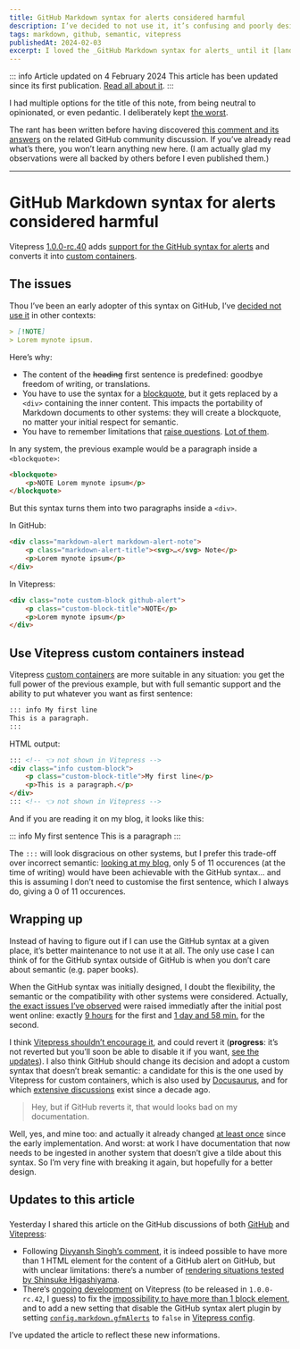 ```yaml
---
title: GitHub Markdown syntax for alerts considered harmful
description: I’ve decided to not use it, it’s confusing and poorly designed.
tags: markdown, github, semantic, vitepress
publishedAt: 2024-02-03
excerpt: I loved the _GitHub Markdown syntax for alerts_ until it [landed in Vitepress](https://github.com/vuejs/vitepress/blob/main/CHANGELOG.md#100-rc40-2024-1-22), which made me think about it. Now [I think it sucks]().
---
```


::: info Article updated on <time datetime="2024-02-04">4 February 2024</time>
This article has been updated since its first publication. [Read all about it](../articles/github-alerts-markdown-syntax.md#updates-to-this-article).
:::

I had multiple options for the title of this note, from being neutral to opinionated, or even pedantic. I deliberately kept [the worst](https://meyerweb.com/eric/comment/chech.html).

The rant has been written before having discovered [this comment and its answers](https://github.com/orgs/community/discussions/16925#discussioncomment-2791869) on the related GitHub community discussion. If you’ve already read what’s there, you won’t learn anything new here. (I am actually glad my observations were all backed by others before I even published them.)

---

# GitHub Markdown syntax for alerts considered harmful

<datetime :date="$frontmatter.publishedAt" formatter="longdate"/>

Vitepress [1.0.0-rc.40](https://github.com/vuejs/vitepress/blob/main/CHANGELOG.md#100-rc40-2024-1-22) adds [support for the GitHub syntax for alerts](https://vitepress.dev/guide/markdown#github-flavored-alerts) and converts it into [custom containers](https://vitepress.dev/guide/markdown#custom-containers).

## The issues

Thou I’ve been an early adopter of this syntax on GitHub, I’ve [decided not use it](https://github.com/meduzen/blog/blob/main/CONTRIBUTING.md#markdown-flavor) in other contexts:

```md
> [!NOTE]  
> Lorem mynote ipsum.
```

Here’s why:
- The content of the ~~heading~~ first sentence is predefined: goodbye freedom of writing, or translations.
- You have to use the syntax for a [blockquote](https://daringfireball.net/projects/markdown/syntax#blockquote), but it gets replaced by a `<div>` containing the inner content. This impacts the portability of Markdown documents to other systems: they will create a blockquote, no matter your initial respect for semantic.
- You have to remember limitations that [raise questions](https://github.com/vuejs/vitepress/issues/3512). [Lot of them](https://github.com/sinsukehlab/NOTE-test/issues/1).

In any system, the previous example would be a paragraph inside a `<blockquote>`:

```html
<blockquote>
    <p>NOTE Lorem mynote ipsum</p>
</blockquote>
```

But this syntax turns them into two paragraphs inside a `<div>`.

In GitHub:

```html
<div class="markdown-alert markdown-alert-note">
    <p class="markdown-alert-title"><svg>…</svg> Note</p>
    <p>Lorem mynote ipsum</p>
</div>
```

In Vitepress:

```html
<div class="note custom-block github-alert">
    <p class="custom-block-title">NOTE</p>
    <p>Lorem mynote ipsum</p>
</div>
```

## Use Vitepress custom containers instead

Vitepress [custom containers](https://vitepress.dev/guide/markdown#custom-containers) are more suitable in any situation: you get the full power of the previous example, but with full semantic support and the ability to put whatever you want as first sentence:

```md
::: info My first line
This is a paragraph.
:::
```

HTML output:

```html
::: <!-- 👈 not shown in Vitepress -->
<div class="info custom-block">
    <p class="custom-block-title">My first line</p>
    <p>This is a paragraph.</p>
</div>
::: <!-- 👈 not shown in Vitepress -->
```

And if you are reading it on my blog, it looks like this:

::: info My first sentence
This is a paragraph
:::

The `:::` will look disgracious on other systems, but I prefer this trade-off over incorrect semantic: [looking at my blog](https://github.com/search?q=repo%3Ameduzen%2Fblog+lang%3AMarkdown+%3A%3A%3A&type=code), only 5 of 11 occurences (at the time of writing) would have been achievable with the GitHub syntax… and this is assuming I don’t need to customise the first sentence, which I always do, giving a 0 of 11 occurences.

## Wrapping up

Instead of having to figure out if I can use the GitHub syntax at a given place, it’s better maintenance to not use it at all. The only use case I can think of for the GitHub syntax outside of GitHub is when you don’t care about semantic (e.g. paper books).

When the GitHub syntax was initially designed, I doubt the flexibility, the semantic or the compatibility with other systems were considered. Actually, [the exact issues I’ve observed](#the-issues) were raised immediatly after the initial post went online: exactly [9 hours](https://github.com/orgs/community/discussions/16925#discussioncomment-2787141) for the first and [1 day and 58 min.](https://github.com/orgs/community/discussions/16925#discussioncomment-2791861) for the second.

I think [Vitepress shouldn’t encourage it](https://github.com/vuejs/vitepress/discussions/3540), and could revert it (**progress**: it’s not reverted but you’ll soon be able to disable it if you want, [see the updates](#updates-to-this-article)). I also think GitHub should change its decision and adopt a custom syntax that doesn’t break semantic: a candidate for this is the one used by Vitepress for custom containers, which is also used by [Docusaurus](https://docusaurus.io/docs/markdown-features/admonitions), and for which [extensive discussions](https://talk.commonmark.org/t/generic-directives-plugins-syntax/444) exist since a decade ago.
> Hey, but if GitHub reverts it, that would looks bad on my documentation.

Well, yes, and mine too: and actually it already changed [at least once](https://github.com/meduzen/datetime-attribute/commit/26e1234b46c0db7585883ed52d6b371066e37159) since the early implementation. And worst: at work I have documentation that now needs to be ingested in another system that doesn’t give a tilde about this syntax. So I’m very fine with breaking it again, but hopefully for a better design.

## Updates to this article

### <datetime date="2024-02-04" formatter="longdate"/>

Yesterday I shared this article on the GitHub discussions of both [GitHub](https://github.com/orgs/community/discussions/16925#discussioncomment-8352502) and [Vitepress](https://github.com/vuejs/vitepress/discussions/3540):
- Following [Divyansh Singh’s comment](https://github.com/vuejs/vitepress/discussions/3540#discussioncomment-8352895), it is indeed possible to have more than 1 HTML element for the content of a GitHub alert on GitHub, but with unclear limitations: there’s a number of [rendering situations tested by Shinsuke Higashiyama](https://github.com/sinsukehlab/NOTE-test/issues/1).
- There‘s [ongoing development](https://github.com/vuejs/vitepress/compare/v1.0.0-rc.41...67a9964c4e6ffdb0e644624d075b8dd20f477686) on Vitepress (to be released in `1.0.0-rc.42`, I guess) to fix the [impossibility to have more than 1 block element](https://github.com/vuejs/vitepress/issues/3512), and to add a new setting that disable the GitHub syntax alert plugin by setting [`config.markdown.gfmAlerts`](https://github.com/vuejs/vitepress/blob/67a9964c4e6ffdb0e644624d075b8dd20f477686/src/node/markdown/markdown.ts#L181-L185) to `false` in [Vitepress config](https://vitepress.dev/reference/site-config#markdown).

 I’ve updated the article to reflect these new informations.
